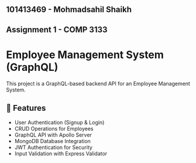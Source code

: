 ## 101413469 - Mohmadsahil Shaikh ##
## Assignment 1 - COMP 3133 ##
# Employee Management System (GraphQL)
This project is a GraphQL-based backend API for an Employee Management System.

## 🚀 Features
- User Authentication (Signup & Login)
- CRUD Operations for Employees
- GraphQL API with Apollo Server
- MongoDB Database Integration
- JWT Authentication for Security
- Input Validation with Express Validator
